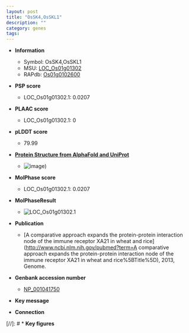```yaml
---
layout: post
title: "OsSK4,OsSKL1"
description: ""
category: genes
tags: 
---
```


* **Information**  
    + Symbol: OsSK4,OsSKL1  
    + MSU: [LOC_Os01g01302](http://rice.plantbiology.msu.edu/cgi-bin/ORF_infopage.cgi?orf=LOC_Os01g01302)  
    + RAPdb: [Os01g0102600](http://rapdb.dna.affrc.go.jp/viewer/gbrowse_details/irgsp1?name=Os01g0102600)  

* **PSP score**  
    + LOC_Os01g01302.1: 0.0207 

* **PLAAC score**  
    + LOC_Os01g01302.1: 0 

* **pLDDT score**
    + 79.99

* **[Protein Structure from AlphaFold and UniProt](https://www.uniprot.org/uniprotkb/Q0JRG4/entry#structure)**
    + ![image](https://ricepsp.github.io/images/Q0/AF-Q0JRG4-F1.png))

* **MolPhase score**
    + LOC_Os01g01302.1: 0.0207

* **MolPhaseResult**
    + ![LOC_Os01g01302.1](https://ricepsp.github.io/pictures/LOC_Os01g/LOC_Os01g01302.1.png)

* **Publication**  
    + [A comparative approach expands the protein-protein interaction node of the immune receptor XA21 in wheat and rice](http://www.ncbi.nlm.nih.gov/pubmed?term=A comparative approach expands the protein-protein interaction node of the immune receptor XA21 in wheat and rice%5BTitle%5D), 2013, Genome.

* **Genbank accession number**  
    + [NP_001041750](http://www.ncbi.nlm.nih.gov/nuccore/NP_001041750)

* **Key message**  

* **Connection**  

[//]: # * **Key figures**  


